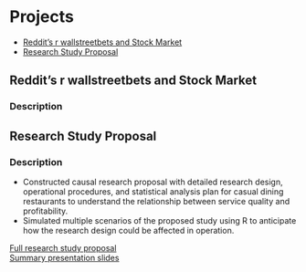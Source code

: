 # Projects

  - [Reddit’s r wallstreetbets and Stock Market](#reddits-r-wallstreetbets-and-stock-market)
  - [Research Study Proposal](#research-study-proposal)

## Reddit’s r wallstreetbets and Stock Market

### Description

## Research Study Proposal

### Description
- Constructed causal research proposal with detailed research design, operational procedures, and statistical analysis plan for casual dining restaurants to understand the relationship between service quality and profitability.
- Simulated multiple scenarios of the proposed study using R to anticipate how the research design could be affected in operation.

[Full research study proposal](http://rpubs.com/DCHOW99/936327)  
[Summary presentation slides](https://drive.google.com/file/d/1tQsWKOJPo4N3XwaW-r1d2PZ7yucT1Pmh/view?usp=sharing)